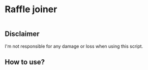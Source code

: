 <p align="center">
    <td align="center">
        <h1>Raffle joiner</h1>
        <img width="2000" height="0">
    </td>
</p>

## Disclaimer

I'm not responsible for any damage or loss when using this script.

## How to use?
